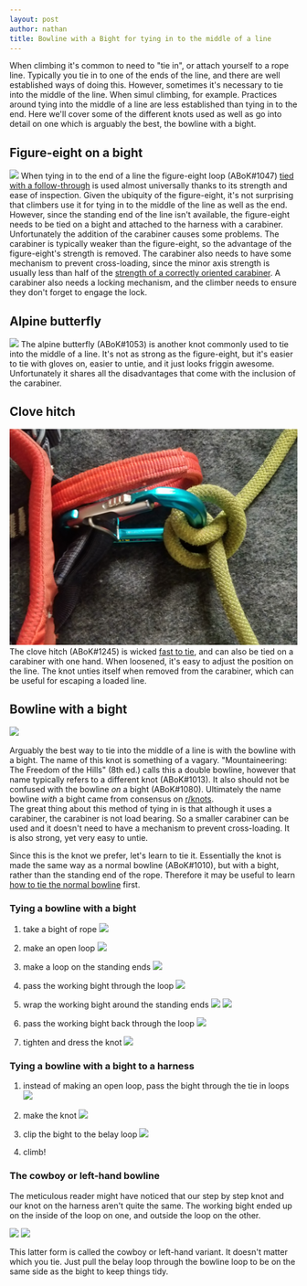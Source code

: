 ```yaml
---
layout: post
author: nathan
title: Bowline with a Bight for tying in to the middle of a line
---
```


When climbing it's common to need to "tie in", or attach yourself to a rope line.
Typically you tie in to one of the ends of the line, and there are well established ways of doing this.
However, sometimes it's necessary to tie into the middle of the line. 
When simul climbing, for example. 
Practices around tying into the middle of a line are less established than tying in to the end. Here we'll cover some of the different knots used as well as go into detail on one which is arguably the best, the bowline with a bight.

## Figure-eight on a bight
![](../assets/img/f8ob-harness.jpg)
When tying in to the end of a line the figure-eight loop (ABoK#1047) [tied with a follow-through](https://www.animatedknots.com/figure-8-follow-through-loop-knot) is used almost universally thanks to its strength and ease of inspection. 
Given the ubiquity of the figure-eight, it's not surprising that climbers use it for tying in to the middle of the line as well as the end. 
However, since the standing end of the line isn't available, the figure-eight needs to be tied on a bight and attached to the harness with a carabiner. 
Unfortunately the addition of the carabiner causes some problems. The carabiner is typically weaker than the figure-eight, so the advantage of the figure-eight's strength is removed. 
The carabiner also needs to have some mechanism to prevent cross-loading, since the minor axis strength is usually less than half of the [strength of a correctly oriented carabiner](https://www.petzl.com/US/en/Sport/Examples-of-dangerous-carabiner-loading-). 
A carabiner also needs a locking mechanism, and the climber needs to ensure they don't forget to engage the lock.

## Alpine butterfly
![](../assets/img/ab-harness.jpg)
The alpine butterfly (ABoK#1053) is another knot commonly used to tie into the middle of a line. 
It's not as strong as the figure-eight, but it's easier to tie with gloves on, easier to untie, and it just looks friggin awesome. 
Unfortunately it shares all the disadvantages that come with the inclusion of the carabiner.

## Clove hitch
![](../assets/img/clove-harness.jpg)
The clove hitch (ABoK#1245) is wicked [fast to tie](https://www.animatedknots.com/clove-hitch-knot-using-loops), and can also be tied on a carabiner with one hand. 
When loosened, it's easy to adjust the position on the line.
The knot unties itself when removed from the carabiner, which can be useful for escaping a loaded line.

## Bowline with a bight
![](../assets/img/l-bwb-harness-3.jpg)

Arguably the best way to tie into the middle of a line is with the bowline with a bight. The name of this knot is something of a vagary.
"Mountaineering: The Freedom of the Hills" (8th ed.) calls this a double bowline, however that name typically refers to a different knot (ABoK#1013).
It also should not be confused with the bowline *on* a bight (ABoK#1080). Ultimately the name bowline *with* a bight came from consensus on [r/knots](https://old.reddit.com/r/knots/comments/frz6ef/id_this_knot).   
The great thing about this method of tying in is that although it uses a carabiner, the carabiner is not load bearing. 
So a smaller carabiner can be used and it doesn't need to have a mechanism to prevent cross-loading.
It is also strong, yet very easy to untie.

Since this is the knot we prefer, let's learn to tie it. 
Essentially the knot is made the same way as a normal bowline (ABoK#1010), but with a bight, rather than the standing end of the rope. 
Therefore it may be useful to learn [how to tie the normal bowline](https://www.animatedknots.com/bowline-knot) first.

### Tying a bowline with a bight

1. take a bight of rope
![](../assets/img/bwb-1.jpg)

2. make an open loop
![](../assets/img/bwb-2.jpg)

3. make a loop on the standing ends
![](../assets/img/bwb-3.jpg)

4. pass the working bight through the loop
![](../assets/img/bwb-4.jpg)


5. wrap the working bight around the standing ends
![](../assets/img/bwb-5.jpg)
![](../assets/img/bwb-6.jpg)

6. pass the working bight back through the loop
![](../assets/img/bwb-7.jpg)

7. tighten and dress the knot
![](../assets/img/bwb-8.jpg)

### Tying a bowline with a bight to a harness

1. instead of making an open loop, pass the bight through the tie in loops
![](../assets/img/l-bwb-harness-1.jpg)

2. make the knot
![](../assets/img/l-bwb-harness-2.jpg)

3. clip the bight to the belay loop
![](../assets/img/l-bwb-harness-3.jpg)

4. climb!

### The cowboy or left-hand bowline

The meticulous reader might have noticed that our step by step knot and our knot on the harness aren't quite the same. 
The working bight ended up on the inside of the loop on one, and outside the loop on the other.

![](../assets/img/bwb-8.jpg)
![](../assets/img/l-bwb.jpg)

This latter form is called the cowboy or left-hand variant. It doesn't matter which you tie. Just pull the belay loop through the bowline loop to be on the same side as the bight to keep things tidy.